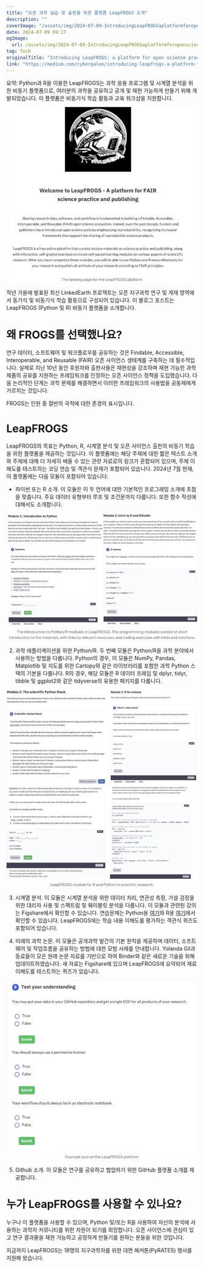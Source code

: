 ```yaml
---
title: "오픈 과학 실습 및 출판을 위한 플랫폼 LeapFROGS 소개"
description: ""
coverImage: "/assets/img/2024-07-09-IntroducingLeapFROGSaplatformforopensciencepracticeandpublishing_0.png"
date: 2024-07-09 09:17
ogImage: 
  url: /assets/img/2024-07-09-IntroducingLeapFROGSaplatformforopensciencepracticeandpublishing_0.png
tag: Tech
originalTitle: "Introducing LeapFROGS: a platform for open science practice and publishing"
link: "https://medium.com/cyberpaleo/introducing-leapfrogs-a-platform-for-open-science-practice-and-publishing-c4c47f591ec4"
---
```



요약: Python과 R을 이용한 LeapFROGS는 과학 응용 프로그램 및 시계열 분석을 위한 비동기 플랫폼으로, 여러분의 과학을 공유하고 공개 및 재현 가능하게 만들기 위해 개발되었습니다. 이 플랫폼은 비동기식 학습 활동과 교육 워크샵을 지원합니다.

![이미지](/assets/img/2024-07-09-IntroducingLeapFROGSaplatformforopensciencepracticeandpublishing_0.png)

작년 가을에 발표된 최신 LinkedEarth 프로젝트는 오픈 지구과학 연구 및 게재 영역에서 동기식 및 비동기식 학습 활동으로 구성되어 있습니다. 이 블로그 포스트는 LeapFROGS (Python 및 R) 비동기 플랫폼을 소개합니다.

# 왜 FROGS를 선택했나요?

<!-- TIL 수평 -->
<ins class="adsbygoogle"
     style="display:block"
     data-ad-client="ca-pub-4877378276818686"
     data-ad-slot="1549334788"
     data-ad-format="auto"
     data-full-width-responsive="true"></ins>
<script>
(adsbygoogle = window.adsbygoogle || []).push({});
</script>

연구 데이터, 소프트웨어 및 워크플로우를 공유하는 것은 Findable, Accessible, Interoperable, and Reusable (FAIR) 오픈 사이언스 생태계를 구축하는 데 필수적입니다. 실제로 지난 10년 동안 후원자와 출판사들은 재현성을 강조하며 재현 가능한 과학 제품의 공유를 지원하는 프레임워크를 인정하는 오픈 사이언스 정책을 도입했습니다. 다음 논리적인 단계는 과학 문제를 해결하면서 이러한 프레임워크의 사용법을 공동체에게 가르치는 것입니다.

FROGS는 인원 중 절반의 국적에 대한 존경의 표시입니다.

# LeapFROGS

LeapFROGS의 목표는 Python, R, 시계열 분석 및 오픈 사이언스 출판의 비동기 학습을 위한 플랫폼을 제공하는 것입니다. 이 플랫폼에는 해당 주제에 대한 짧은 텍스트 소개와 주제에 대해 더 자세히 배울 수 있는 관련 자료로의 링크가 혼합되어 있으며, 주제 이해도를 테스트하는 코딩 연습 및 객관식 문제가 포함되어 있습니다. 2024년 7월 현재, 이 플랫폼에는 다음 모듈이 포함되어 있습니다:

<!-- TIL 수평 -->
<ins class="adsbygoogle"
     style="display:block"
     data-ad-client="ca-pub-4877378276818686"
     data-ad-slot="1549334788"
     data-ad-format="auto"
     data-full-width-responsive="true"></ins>
<script>
(adsbygoogle = window.adsbygoogle || []).push({});
</script>

- 파이썬 또는 R 소개. 이 모듈은 이 두 언어에 대한 기본적인 프로그래밍 소개에 초점을 맞춥니다. 주요 데이터 유형부터 루프 및 조건문까지 다룹니다. 또한 함수 작성에 대해서도 소개합니다.

![이미지](/assets/img/2024-07-09-IntroducingLeapFROGSaplatformforopensciencepracticeandpublishing_1.png)

2. 과학 애플리케이션을 위한 Python/R. 두 번째 모듈은 Python/R을 과학 분야에서 사용하는 방법을 다룹니다. Python의 경우, 이 모듈은 NumPy, Pandas, Matplotlib 및 지도를 위한 Cartopy와 같은 라이브러리를 포함한 과학 Python 스택의 기본을 다룹니다. R의 경우, 해당 모듈은 R 데이터 프레임 및 dplyr, tidyr, tibble 및 ggplot2와 같은 tidyverse의 유용한 패키지를 다룹니다.

![이미지](/assets/img/2024-07-09-IntroducingLeapFROGSaplatformforopensciencepracticeandpublishing_2.png)

<!-- TIL 수평 -->
<ins class="adsbygoogle"
     style="display:block"
     data-ad-client="ca-pub-4877378276818686"
     data-ad-slot="1549334788"
     data-ad-format="auto"
     data-full-width-responsive="true"></ins>
<script>
(adsbygoogle = window.adsbygoogle || []).push({});
</script>

3. 시계열 분석. 이 모듈은 시계열 분석을 위한 데이터 처리, 연관성 측정, 가설 검정을 위한 대리자 사용 및 스펙트럼 및 웨이블릿 분석을 다룹니다. 이 모듈과 관련된 강의는 Figshare에서 확인할 수 있습니다. 연습문제는 Python용 [여기](링크)와 R용 [여기](링크)에서 확인할 수 있습니다. LeapFROGS에는 학습 내용 이해도를 평가하는 객관식 퀴즈도 포함되어 있습니다.

4. 미래의 과학 논문. 이 모듈은 공개과학 발간의 기본 원칙을 제공하며 데이터, 소프트웨어 및 작업흐름을 공유하는 방법에 대한 모범 사례를 안내합니다. Yolanda Gil과 동료들이 모은 원래 논문 자료를 기반으로 하여 Binder와 같은 새로운 기술을 위해 업데이트하였습니다. 새 자료는 Figshare에 있으며 LeapFROGS에 요약되어 재료 이해도를 테스트하는 퀴즈가 있습니다.

![이미지](/assets/img/2024-07-09-IntroducingLeapFROGSaplatformforopensciencepracticeandpublishing_3.png)

5. Github 소개. 이 모듈은 연구를 공유하고 협업하기 위한 GitHub 플랫폼 소개를 제공합니다.

<!-- TIL 수평 -->
<ins class="adsbygoogle"
     style="display:block"
     data-ad-client="ca-pub-4877378276818686"
     data-ad-slot="1549334788"
     data-ad-format="auto"
     data-full-width-responsive="true"></ins>
<script>
(adsbygoogle = window.adsbygoogle || []).push({});
</script>

# 누가 LeapFROGS를 사용할 수 있나요?

누구나 이 플랫폼을 사용할 수 있으며, Python 및/또는 R을 사용하여 자신의 분석에 사용하는 과학자 커뮤니티를 위한 자원이 되기를 희망합니다. 오픈 사이언스에 관심이 있고 연구 결과물을 재현 가능하고 공정하게 만들기를 원하는 분들을 위한 것입니다.

지금까지 LeapFROGS는 18명의 지구과학자를 위한 대면 해커톤(PyRATES) 행사를 지원해 왔습니다.